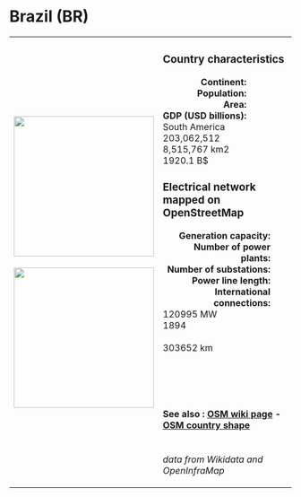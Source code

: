 # Brazil (BR)

<table width="90%">
<tr>
<td>
<img src="https://upload.wikimedia.org/wikipedia/en/0/05/Flag_of_Brazil.svg" width="250">
<br><br>
<img src="https://upload.wikimedia.org/wikipedia/commons/b/bc/BRA_orthographic.svg" width="250"></td>
<td>
<h3>Country characteristics</h3>
<div style="display: inline-block;text-align:right;margin-right:30px;font-weight: bold;">
Continent:<br>Population:<br>Area:<br>GDP (USD billions):
</div>
<div style="display: inline-block;">
South America<br>203,062,512<br>8,515,767 km2<br>1920.1 B$
</div>
<h3>Electrical network mapped on OpenStreetMap</h3>
<div style="display: inline-block;text-align:right;margin-right:30px;font-weight: bold;">Generation capacity:<br>
Number of power plants:<br>
Number of substations:<br>
Power line length:<br>
International connections:<br>
</div>
<div style="display: inline-block;">120995 MW<br>
1894<br>
<br>
303652 km<br>
<br>
</div>

<br><br><h4>See also :
<a href="https://wiki.openstreetmap.org/wiki/Power_networks/Brazil" target="_blank">OSM wiki page</a> -
<a href="https://openstreetmap.org/relation/59470" target="_blank">OSM country shape</a>
</h4>

<br><i>data from Wikidata and OpenInfraMap</i>
</td>
</tr>
</table>




